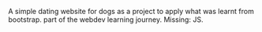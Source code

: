 A simple dating website for dogs as a project to apply what was learnt from bootstrap.
part of the webdev learning journey.
Missing: JS.
